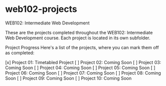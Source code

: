 # web102-projects

WEB102: Intermediate Web Development

These are the projects completed throughout the WEB102: Intermediate Web Development course. Each project is located in its own subfolder.

Project Progress
Here's a list of the projects, where you can mark them off as completed:

[x] Project 01: Timetabled Project
[ ] Project 02: Coming Soon
[ ] Project 03: Coming Soon
[ ] Project 04: Coming Soon
[ ] Project 05: Coming Soon
[ ] Project 06: Coming Soon
[ ] Project 07: Coming Soon
[ ] Project 08: Coming Soon
[ ] Project 09: Coming Soon
[ ] Project 10: Coming Soon